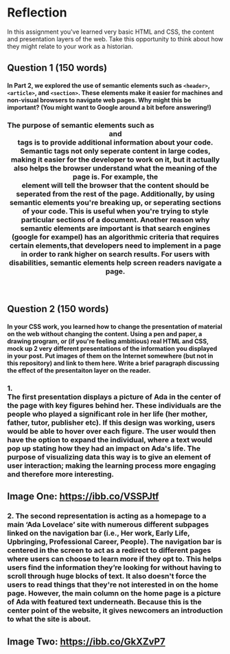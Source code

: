 # Reflection

In this assignment you've learned very basic HTML and CSS, the content and presentation layers of the web. Take this opportunity to think about how they might relate to your work as a historian. 

## Question 1 (150 words)
#### In Part 2, we explored the use of semantic elements such as `<header>`, `<article>`, and `<section>`. These elements make it easier for machines and non-visual browsers to navigate web pages. Why might this be important? (You might want to Google around a bit before answering!)

### The purpose of semantic elements such as <header> <article> and <section> tags is to provide additional information about your code. Semantic tags not only seperate content in large codes, making it easier for the developer to work on it, but it actually also helps the browser understand what the meaning of the page is. For example, the <article> element will tell the browser that the content should be seperated from the rest of the page. Additionally, by using semantic elements you're breaking up, or seperating sections of your code. This is useful when you're trying to style particular sections of a document. Another reason why semantic elements are important is that search engines (google for exampel) has an algorithmic criteria that requires certain elements,that developers need to implement in a  page in order to rank higher on search results. For users with disabilities, semantic elements help screen readers navigate a page.



## Question 2 (150 words)
#### In your CSS work, you learned how to change the presentation of material on the web without changing the content. Using a pen and paper, a drawing program, or (if you're feeling ambitious) real HTML and CSS, mock up 2 very different presentations of the information you displayed in your post. Put images of them on the Internet somewhere (but not in this repository) and link to them here. Write a brief paragraph discussing the effect of the presentaiton layer on the reader.

### 1. The first presentation displays a picture of Ada in the center of the page with key figures behind her. These individuals are the people who played a significant role in her life (her mother, father, tutor, publisher etc). If this design was working, users would be able to hover over each figure. The user would then have the option to expand the individual, where a text would pop up stating how they had an impact on Ada's life. The purpose of visualizing data this way is to give an element of user interaction; making the learning process more engaging and therefore more interesting. 


## Image One: https://ibb.co/VSSPJtf

### 2. The second representation is acting as a homepage to a main ‘Ada Lovelace’ site with numerous different subpages linked on the navigation bar (i.e., Her work, Early Life, Upbringing, Professional Career, People). The navigation bar is centered in the screen to act as a redirect to different pages where users can choose to learn more if they opt to. This helps users find the information they’re looking for without having to scroll through huge blocks of text. It also doesn't force the users to read things that they're not interested in on the home page. However, the main column on the home page is a picture of Ada with featured text underneath. Because this is the center point of the website, it gives newcomers an introduction to what the site is about. 

## Image Two: https://ibb.co/GkXZvP7